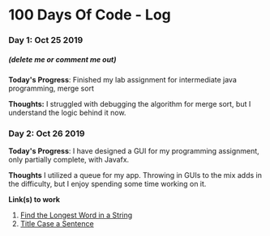 # 100 Days Of Code - Log

### Day 1: Oct 25 2019
##### (delete me or comment me out)

**Today's Progress**: Finished my lab assignment for intermediate java programming, merge sort

**Thoughts:** I struggled with debugging the algorithm for merge sort, but I understand the logic behind it now. 

### Day 2: Oct 26 2019

**Today's Progress**: I have designed a GUI for my programming assignment, only partially complete, with Javafx.

**Thoughts** I utilized a queue for my app. Throwing in GUIs to the mix adds in the difficulty, but I enjoy spending some time working on it. 

**Link(s) to work**
1. [Find the Longest Word in a String](https://www.freecodecamp.com/challenges/find-the-longest-word-in-a-string)
2. [Title Case a Sentence](https://www.freecodecamp.com/challenges/title-case-a-sentence)
